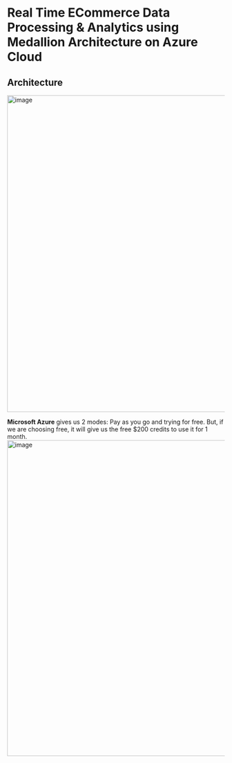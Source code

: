 # Real Time ECommerce Data Processing & Analytics using Medallion Architecture on Azure Cloud

## Architecture
<img width="1348" height="732" alt="image" src="https://github.com/user-attachments/assets/669c0e42-67c8-4f95-b5a4-ae8ba9e3f8d7" />

**Microsoft Azure** gives us 2 modes: Pay as you go and trying for free. But, if we are choosing free, it will give us the free $200 credits to use it for 1 month. 
<img width="1890" height="730" alt="image" src="https://github.com/user-attachments/assets/9574d94b-e921-45da-a467-3e3adedb0f19" />
